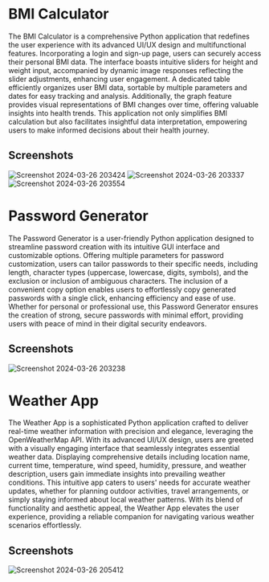 
# BMI Calculator

The BMI Calculator is a comprehensive Python application that redefines the user experience with its advanced UI/UX design and multifunctional features. Incorporating a login and sign-up page, users can securely access their personal BMI data. The interface boasts intuitive sliders for height and weight input, accompanied by dynamic image responses reflecting the slider adjustments, enhancing user engagement. A dedicated table efficiently organizes user BMI data, sortable by multiple parameters and dates for easy tracking and analysis. Additionally, the graph feature provides visual representations of BMI changes over time, offering valuable insights into health trends. This application not only simplifies BMI calculation but also facilitates insightful data interpretation, empowering users to make informed decisions about their health journey.


## Screenshots

![Screenshot 2024-03-26 203424](https://github.com/Shib-Sankar-Das/OIBSIP/assets/136646947/371b3e03-092e-494c-8df3-c7144b2487d1)
![Screenshot 2024-03-26 203337](https://github.com/Shib-Sankar-Das/OIBSIP/assets/136646947/5410d658-1158-4ccf-9874-248b756e972d)
![Screenshot 2024-03-26 203554](https://github.com/Shib-Sankar-Das/OIBSIP/assets/136646947/e398233c-3de1-46b0-bece-30802a332ea0)




# Password Generator

The Password Generator is a user-friendly Python application designed to streamline password creation with its intuitive GUI interface and customizable options. Offering multiple parameters for password customization, users can tailor passwords to their specific needs, including length, character types (uppercase, lowercase, digits, symbols), and the exclusion or inclusion of ambiguous characters. The inclusion of a convenient copy option enables users to effortlessly copy generated passwords with a single click, enhancing efficiency and ease of use. Whether for personal or professional use, this Password Generator ensures the creation of strong, secure passwords with minimal effort, providing users with peace of mind in their digital security endeavors.


## Screenshots

![Screenshot 2024-03-26 203238](https://github.com/Shib-Sankar-Das/OIBSIP/assets/136646947/5157a71d-b287-4dec-a5ee-6272d5af6ca2)



# Weather App

The Weather App is a sophisticated Python application crafted to deliver real-time weather information with precision and elegance, leveraging the OpenWeatherMap API. With its advanced UI/UX design, users are greeted with a visually engaging interface that seamlessly integrates essential weather data. Displaying comprehensive details including location name, current time, temperature, wind speed, humidity, pressure, and weather description, users gain immediate insights into prevailing weather conditions. This intuitive app caters to users' needs for accurate weather updates, whether for planning outdoor activities, travel arrangements, or simply staying informed about local weather patterns. With its blend of functionality and aesthetic appeal, the Weather App elevates the user experience, providing a reliable companion for navigating various weather scenarios effortlessly.
## Screenshots

![Screenshot 2024-03-26 205412](https://github.com/Shib-Sankar-Das/OIBSIP/assets/136646947/968647e4-f218-4ce7-810c-4b49a8fbbf13)



